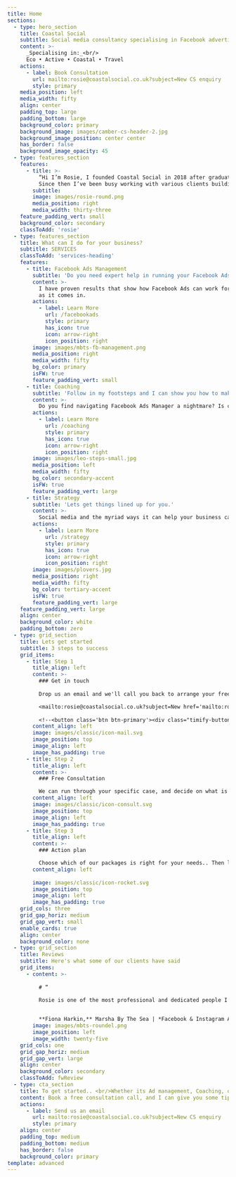 ```yaml
---
title: Home
sections:
  - type: hero_section
    title: Coastal Social
    subtitle: Social media consultancy specialising in Facebook advertising to help your business have its day in the sun
    content: >-
      _Specialising in:_<br/>
      Eco • Active • Coastal • Travel
    actions:
      - label: Book Consultation
        url: mailto:rosie@coastalsocial.co.uk?subject=New CS enquiry
        style: primary
    media_position: left
    media_width: fifty
    align: center
    padding_top: large
    padding_bottom: large
    background_color: primary
    background_image: images/camber-cs-header-2.jpg
    background_image_position: center center
    has_border: false
    background_image_opacity: 45
  - type: features_section
    features:
      - title: >-
          “Hi I’m Rosie, I founded Coastal Social in 2018 after graduating from Digital Mums with an Advanced Diploma in Social Media Marketing.
          Since then I’ve been busy working with various clients building their businesses through the online platforms of Facebook, Instagram & Twitter”
        subtitle: 
        image: images/rosie-round.png
        media_position: right
        media_width: thirty-three
    feature_padding_vert: small
    background_color: secondary
    classToAdd: 'rosie'
  - type: features_section
    title: What can I do for your business?
    subtitle: SERVICES
    classToAdd: 'services-heading'
    features:
      - title: Facebook Ads Management
        subtitle: 'Do you need expert help in running your Facebook Ads? Are you currently running Ads with no strategy or clue what the data is telling you?'
        content: >-
          I have proven results that show how Facebook Ads can work for your business.  I can build and implement strategic advertising campaigns, optimise these ads to best reach your objective and confidently identify next steps by interpreting the data<br/>
          as it comes in.
        actions:
          - label: Learn More
            url: /facebookads
            style: primary
            has_icon: true
            icon: arrow-right
            icon_position: right
        image: images/mbts-fb-management.png
        media_position: right
        media_width: fifty
        bg_color: primary
        isFW: true
        feature_padding_vert: small
      - title: Coaching
        subtitle: 'Follow in my footsteps and I can show you how to make the most out of social media marketing.'
        content: >-
          Do you find navigating Facebook Ads Manager a nightmare? Is campaign analysis something you constantly put off? Do you want to work with someone who knows what they’re doing? To plan out a campaign strategy that really starts to do what you want it to for your business?
        actions:
          - label: Learn More
            url: /coaching
            style: primary
            has_icon: true
            icon: arrow-right
            icon_position: right
        image: images/leo-steps-small.jpg
        media_position: left
        media_width: fifty
        bg_color: secondary-accent
        isFW: true
        feature_padding_vert: large
      - title: Strategy
        subtitle: 'Lets get things lined up for you.'
        content: >-
          Social media and the myriad ways it can help your business can be overwhelming. From knowing what a hashtag is, to planning a campaign of FB ads and everything in between. We can evaluate your current offering, and work with you to create a concrete plan going forwards, so you have tangible tasks to put in place, and can watch your online presence grow.
        actions:
          - label: Learn More
            url: /strategy
            style: primary
            has_icon: true
            icon: arrow-right
            icon_position: right
        image: images/plovers.jpg
        media_position: right
        media_width: fifty
        bg_color: tertiary-accent
        isFW: true
        feature_padding_vert: large
    feature_padding_vert: large
    align: center
    background_color: white
    padding_bottom: zero
  - type: grid_section
    title: Lets get started
    subtitle: 3 steps to success
    grid_items:
      - title: Step 1
        title_align: left
        content: >-
          ### Get in touch
          
          Drop us an email and we'll call you back to arrange your free consultation.

          <mailto:rosie@coastalsocial.co.uk?subject=New href='mailto:rosie@coastalsocial.co.uk?subject=New CS enquiry' class='btn btn-primary'>Send us an email 🚀</mailto:rosie@coastalsocial.co.uk?subject=New>
          
          <!--<button class='btn btn-primary'><div class="timify-button" data-account-id="5f674fe70fa9e411e1f80185">Book appointment online</div></button>-->
        content_align: left
        image: images/classic/icon-mail.svg
        image_position: top
        image_align: left
        image_has_padding: true
      - title: Step 2
        title_align: left
        content: >-
          ### Free Consultation

          We can run through your specific case, and decide on what is the best course of action for you.
        content_align: left
        image: images/classic/icon-consult.svg
        image_position: top
        image_align: left
        image_has_padding: true
      - title: Step 3
        title_align: left
        content: >-
          ### Action plan

          Choose which of our packages is right for your needs.. Then lets get to work!
        content_align: left
        
        image: images/classic/icon-rocket.svg
        image_position: top
        image_align: left
        image_has_padding: true
    grid_cols: three
    grid_gap_horiz: medium
    grid_gap_vert: small
    enable_cards: true
    align: center
    background_color: none
  - type: grid_section
    title: Reviews
    subtitle: Here's what some of our clients have said
    grid_items:
      - content: >-
          
          # “
          
          Rosie is one of the most professional and dedicated people I’ve had the pleasure of working with. Her knowledge of Facebook advertising has made a distinct difference to Marsha By The Sea. Rosie not only immediately grasped the nature of my business but saw each campaign through with immaculate detail and excellent communication. Beyond that, Rosie is a quality person - intelligent, diligent and supportive.


          **Fiona Harkin,** Marsha By The Sea | *Facebook & Instagram Ad client*
        image: images/mbts-roundel.png
        image_position: left
        image_width: twenty-five
    grid_cols: one
    grid_gap_horiz: medium
    grid_gap_vert: large
    align: center
    background_color: secondary
    classToAdd: fwReview
  - type: cta_section
    title: To get started.. <br/>Whether its Ad management, Coaching, or Strategy
    content: Book a free consultation call, and I can give you some tips & advice, so we can make a plan thats right for you.
    actions:
      - label: Send us an email
        url: mailto:rosie@coastalsocial.co.uk?subject=New CS enquiry
        style: primary
    align: center
    padding_top: medium
    padding_bottom: medium
    has_border: false
    background_color: primary
template: advanced
---
```

